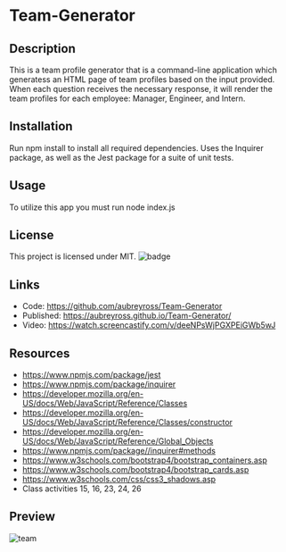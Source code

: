 # Team-Generator

  ## Description
  This is a team profile generator that is a command-line application which generatess an HTML page of team profiles based on the input provided. When each question receives the necessary response, it will render the team profiles for each employee: Manager, Engineer, and Intern. 

  ## Installation
  Run npm install to install all required dependencies. Uses the Inquirer package, as well as the Jest package for a suite of unit tests.

  ## Usage
  To utilize this app you must run node index.js 

  ## License
  This project is licensed under MIT. 
  ![badge](https://img.shields.io/badge/license-MIT-brightgreen)


  ## Links 
  * Code: https://github.com/aubreyross/Team-Generator
  * Published: https://aubreyross.github.io/Team-Generator/
  * Video: https://watch.screencastify.com/v/deeNPsWjPGXPEiGWb5wJ

   ## Resources
  * https://www.npmjs.com/package/jest
  * https://www.npmjs.com/package/inquirer
  * https://developer.mozilla.org/en-US/docs/Web/JavaScript/Reference/Classes
  * https://developer.mozilla.org/en-US/docs/Web/JavaScript/Reference/Classes/constructor
  * https://developer.mozilla.org/en-US/docs/Web/JavaScript/Reference/Global_Objects
  * https://www.npmjs.com/package//inquirer#methods
  * https://www.w3schools.com/bootstrap4/bootstrap_containers.asp
  * https://www.w3schools.com/bootstrap4/bootstrap_cards.asp
  * https://www.w3schools.com/css/css3_shadows.asp
  * Class activities 15, 16, 23, 24, 26

  ## Preview

![team](https://user-images.githubusercontent.com/87405979/140601228-9fedc907-e643-433b-b643-0db84ade9338.jpg)

